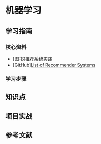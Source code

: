 # 机器学习

## 学习指南

### 核心资料

* [图书][推荐系统实践](http://product.dangdang.com/22775361.html)
* [GitHub][List of Recommender Systems](https://github.com/grahamjenson/list_of_recommender_systems)

### 学习步骤

## 知识点

## 项目实战

## 参考文献
